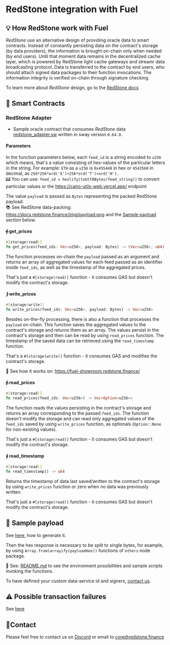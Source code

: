 # RedStone integration with Fuel

## 💡 How RedStone work with Fuel

_RedStone_ use an alternative design of providing oracle data to smart contracts. Instead of constantly
persisting data on the contract's storage (by data providers), the information is brought on-chain only when needed
(by end users).
Until that moment data remains in the decentralized cache layer, which is powered by RedStone light cache gateways and
streamr data broadcasting protocol. Data is transferred to the contract by end users, who should attach signed data
packages to their function invocations. The information integrity is verified on-chain through signature checking.

To learn more about _RedStone_ design, go to the [RedStone docs](https://docs.redstone.finance/docs/introduction)

## 📄 Smart Contracts

### RedStone Adapter

- Sample oracle contract that consumes _RedStone_ data [redstone_adapter.sw](src/redstone_adapter.sw) written in sway version
  `0.64.0`.

#### Parameters

In the function parameters below, each `feed_id` is a string encoded to `u256` which means, that's a value
consisting of hex-values of the particular letters in the string. For example:
`ETH` as a `u256` is `0x455448` in hex or `4543560` in decimal,
as `256*256*ord('E')+256*ord('T')+ord('H')`.
<br />
📟 You can use: `feed_id = hexlify(toUtf8Bytes(feed_string))` to convert particular values or
the https://cairo-utils-web.vercel.app/ endpoint<br />

The value `payload` is passed as `Bytes` representing the packed RedStone payload.
<br />
📚 See RedStone data-packing: https://docs.redstone.finance/img/payload.png
and the [Sample payload](#-sample-payload) section below.

#### ⨗ get_prices

```rust
#[storage(read)]
fn get_prices(feed_ids: Vec<u256>, payload: Bytes) -> (Vec<u256>, u64)
```

The function processes on-chain the `payload` passed as an argument
and returns an array of aggregated values for each feed passed as an identifier inside `feed_ids`,
as well as the timestamp of the aggregated prices.

That's just a `#[storage(read)]` function - it consumes GAS but doesn't modify the contract's storage.

#### ⨒ write_prices

```rust
#[storage(write)]
fn write_prices(feed_ids: Vec<u256>, payload: Bytes) -> Vec<u256>
```

Besides on-the-fly processing, there is also a function that processes the `payload` on-chain.
This function saves the aggregated values to the contract's storage and returns them as an array.
The values persist in the contract's storage and then can be read by using `read_prices` function.
The timestamp of the saved data can be retrieved using the `read_timestamp` function.

That's a `#[storage(write)]` function - it consumes GAS and modifies the contract's storage.

📖 See how it works on: https://fuel-showroom.redstone.finance/

#### ⨗ read_prices

```rust
#[storage(read)]
fn read_prices(feed_ids: Vec<u256>) -> Vec<Option<u256>>
```

The function reads the values persisting in the contract's storage and returns an array corresponding to the
passed `feed_ids`.
The function doesn't modify the storage and can read only aggregated values of the `feed_ids` saved by
using `write_prices` function, as optionals (`Option::None` for non-existing values).

That's just a `#[storage(read)]` function - it consumes GAS but doesn't modify the contract's storage.

#### ∮ read_timestamp

```rust
#[storage(read)]
fn read_timestamp() -> u64
```

Returns the timestamp of data last saved/written to the contract's storage by using `write_prices` function
or zero when no data was previously written.

That's just a `#[storage(read)]` function - it consumes GAS but doesn't modify the contract's storage.

## 📖 Sample payload

See [here](../README.md#preparing-sample-data), how to generate it.

Then the hex response is necessary to be split to single bytes, for example, by using `Array.from(arrayify(payloadHex))`
functions of `ethers` node package.

📖 See: [README.md](../README.md) to see the environment possibilities and sample scripts invoking the functions.

To have defined your custom data-service id and signers, [contact us](#contact).

## ⚠ Possible transaction failures

See [here](https://docs.redstone.finance/sway/redstone/core/errors/index.html)

## 🙋‍Contact

Please feel free to contact us on [Discord](https://redstone.finance/discord) or email to core@redstone.finance
